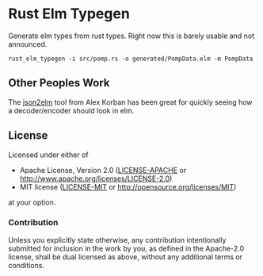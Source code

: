 # Rust Elm Typegen

Generate elm types from rust types. Right now this is barely usable and not announced.

    rust_elm_typegen -i src/pomp.rs -o generated/PompData.elm -m PompData

## Other Peoples Work

The [json2elm](https://korban.net/elm/json2elm/) tool from Alex Korban has been
great for quickly seeing how a decoder/encoder should look in elm.

## License

Licensed under either of

- Apache License, Version 2.0 ([LICENSE-APACHE](LICENSE-APACHE) or http://www.apache.org/licenses/LICENSE-2.0)
- MIT license ([LICENSE-MIT](LICENSE-MIT) or http://opensource.org/licenses/MIT)

at your option.

### Contribution

Unless you explicitly state otherwise, any contribution intentionally submitted
for inclusion in the work by you, as defined in the Apache-2.0 license, shall be dual licensed as above, without any
additional terms or conditions.
